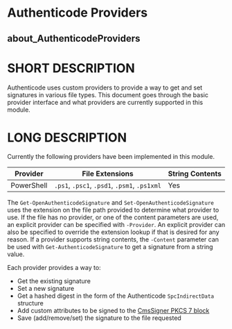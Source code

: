 # Authenticode Providers
## about_AuthenticodeProviders

# SHORT DESCRIPTION
Authenticode uses custom providers to provide a way to get and set signatures in various file types.
This document goes through the basic provider interface and what providers are currently supported in this module.

# LONG DESCRIPTION
Currently the following providers have been implemented in this module.

|Provider|File Extensions|String Contents|
|-|-|-|
|PowerShell|`.ps1`, `.psc1`, `.psd1`, `.psm1`, `.ps1xml`|Yes|

The `Get-OpenAuthenticodeSignature` and `Set-OpenAuthenticodeSignature` uses the extension on the file path provided to determine what provider to use.
If the file has no provider, or one of the content parameters are used, an explicit provider can be specified with `-Provider`.
An explicit provider can also be specified to override the extension lookup if that is desired for any reason.
If a provider supports string contents, the `-Content` parameter can be used with `Get-AuthenticodeSignature` to get a signature from a string value.

Each provider provides a way to:

* Get the existing signature
* Set a new signature
* Get a hashed digest in the form of the Authenticode `SpcIndirectData` structure
* Add custom attributes to be signed to the [CmsSigner PKCS 7 block](https://learn.microsoft.com/en-us/dotnet/api/system.security.cryptography.pkcs.cmssigner?view=dotnet-plat-ext-7.0)
* Save (add/remove/set) the signature to the file requested

